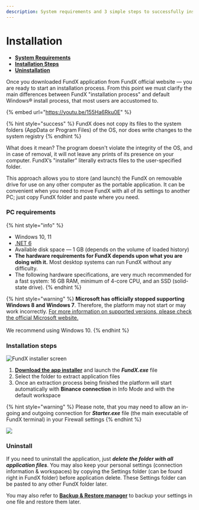 ```yaml
---
description: System requirements and 3 simple steps to successfully install the platform
---
```


# Installation



* [**System Requirements**](installation.md#pc-requirements)
* [**Installation Steps**](installation.md#installation-steps)
* [**Uninstallation**](installation.md#uninstall)

Once you downloaded FundX application from FundX official website — you are ready to start an installation process. From this point we must clarify the main differences between FundX "installation process" and default Windows® install process, that most users are accustomed to.

{% embed url="https://youtu.be/155Ha6Rku0E" %}

{% hint style="success" %}
FundX does not copy its files to the system folders (AppData or Program Files) of the OS, nor does write changes to the system registry
{% endhint %}

What does it mean? The program doesn't violate the integrity of the OS, and in case of removal, it will not leave any prints of its presence on your computer. FundX’s "installer" literally extracts files to the user-specified folder.

This approach allows you to store (and launch) the FundX on removable drive for use on any other computer as the portable application. It can be convenient when you need to move FundX with all of its settings to another PC; just copy FundX folder and paste where you need.

### PC requirements

{% hint style="info" %}
* Windows 10, 11
* [.NET 6](https://dotnet.microsoft.com/en-us/download/dotnet/6.0)
* Available disk space — 1 GB (depends on the volume of loaded history)
* **The hardware requirements for FundX depends upon what you are doing with it.** Most desktop systems can run FundX without any difficulty.&#x20;
* The following hardware specifications, are very much recommended for a fast system: 16 GB RAM, minimum of 4-core CPU, and an SSD (solid-state drive).
{% endhint %}

{% hint style="warning" %}
**Microsoft has officially stopped supporting Windows 8 and Windows 7**. Therefore, the platform may not start or may work incorrectly. [For more information on supported versions, please check the official Microsoft website.](https://support.microsoft.com/en-us/help/13853/windows-lifecycle-fact-sheet)\
\
We recommend using Windows 10.
{% endhint %}

### Installation steps

![FundX installer screen](../.gitbook/assets/extract-files-quantower.png)

1. [**Download the app installer**](https://updates.quantower.com/FundX/x64/latest/FundX.exe) and launch the _**FundX.exe**_ file
2. Select the folder to extract application files
3. Once an extraction process being finished the platform will start automatically with **Binance connection** in Info Mode and with the default workspace

{% hint style="warning" %}
Please note, that you may need to allow an in-going and outgoing connection for _**Starter.exe**_ file (the main executable of FundX terminal) in your Firewall settings
{% endhint %}

![](../.gitbook/assets/default-workspace.png)

### Uninstall

If you need to uninstall the application, just _**delete the folder with all application files**_. You may also keep your personal settings (connection information & workspaces) by copying the Settings folder (can be found right in FundX folder) before application delete. These Settings folder can be pasted to any other FundX folder later.

You may also refer to [**Backup & Restore manager**](backup-and-restore-manager.md) to backup your settings in one file and restore them later.
